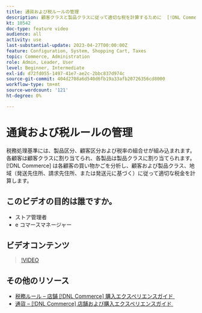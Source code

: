 ```yaml
---
title: 通貨および税ルールの管理
description: 顧客クラスと製品クラスに従って適切な税を計算するために  [!DNL Commerce]  が使用する通貨と税ルールを設定する方法について説明します。
kt: 10542
doc-type: feature video
audience: all
activity: use
last-substantial-update: 2023-04-27T00:00:00Z
feature: Configuration, System, Shopping Cart, Taxes
topic: Commerce, Administration
role: Admin, Leader, User
level: Beginner, Intermediate
exl-id: d72fd055-1497-41e7-ae2c-2bbc837d974c
source-git-commit: 404d2708a6d540d6fb19a33afb20726356cd8000
workflow-type: tm+mt
source-wordcount: '121'
ht-degree: 0%

---
```


# 通貨および税ルールの管理

税務処理基準には、製品区分、顧客区分および税率の組合せが組み込まれます。 各顧客は顧客クラスに割り当てられ、各製品は製品クラスに割り当てられます。 [!DNL Commerce] は各顧客の買い物かごを分析し、顧客および製品クラス、地域（発送先住所、請求先住所、または発送元に基づく）に従って適切な税金を計算します。

## このビデオの目的は誰ですか。

- ストア管理者
- e コマースマネージャー

## ビデオコンテンツ

>[!VIDEO](https://video.tv.adobe.com/v/3410213?quality=12&learn=on&captions=jpn)

## その他のリソース

- [&#x200B; 税務ルール – 店舗  [!DNL Commerce]  購入エクスペリエンスガイド &#x200B;](https://experienceleague.adobe.com/docs/commerce-admin/stores-sales/site-store/taxes/tax-rules.html?lang=ja)
- [&#x200B; 通貨 –  [!DNL Commerce]  店舗および購入エクスペリエンスガイド &#x200B;](https://experienceleague.adobe.com/docs/commerce-admin/stores-sales/site-store/currency/currency.html?lang=ja)
